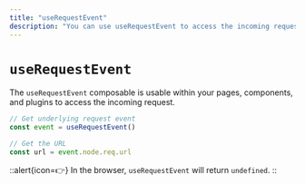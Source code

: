 ```yaml
---
title: "useRequestEvent"
description: "You can use useRequestEvent to access the incoming request."
---
```


# `useRequestEvent`

The `useRequestEvent` composable is usable within your pages, components, and plugins to access the incoming request.

```js
// Get underlying request event
const event = useRequestEvent()

// Get the URL
const url = event.node.req.url
```

::alert{icon=👉}
In the browser, `useRequestEvent` will return `undefined`.
::
